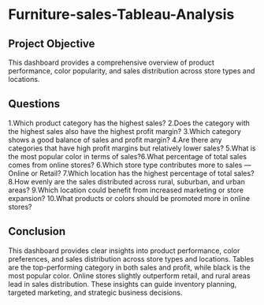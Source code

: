 # Furniture-sales-Tableau-Analysis
## Project Objective
This dashboard provides a comprehensive overview of product performance, color popularity, and sales distribution across store types and locations.
## Questions
1.Which product category has the highest sales?
2.Does the category with the highest sales also have the highest profit margin?
3.Which category shows a good balance of sales and profit margin?
4.Are there any categories that have high profit margins but relatively lower sales?
5.What is the most popular color in terms of sales?6.What percentage of total sales comes from online stores?
6.Which store type contributes more to sales — Online or Retail?
7.Which location has the highest percentage of total sales?
8.How evenly are the sales distributed across rural, suburban, and urban areas?
9.Which location could benefit from increased marketing or store expansion?
10.What products or colors should be promoted more in online stores?
## Conclusion
This dashboard provides clear insights into product performance, color preferences, and sales distribution across store types and locations. Tables are the top-performing category in both sales and profit, while black is the most popular color. Online stores slightly outperform retail, and rural areas lead in sales distribution. These insights can guide inventory planning, targeted marketing, and strategic business decisions.

